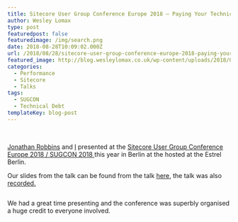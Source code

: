 ```yaml
---
title: Sitecore User Group Conference Europe 2018 – Paying Your Technical Debts
author: Wesley Lomax
type: post
featuredpost: false
featuredimage: /img/search.png
date: 2018-08-28T10:09:02.000Z
url: /2018/08/28/sitecore-user-group-conference-europe-2018-paying-your-technical-debts/
featured_image: http://blog.wesleylomax.co.uk/wp-content/uploads/2018/08/Sugcon-2018.jpg
categories:
  - Performance
  - Sitecore
  - Talks
tags:
  - SUGCON
  - Technical Debt
templateKey: blog-post
---
```

<div class="wp-block-cover-image has-background-dim" style="background-image: url('http://blog.wesleylomax.co.uk/wp-content/uploads/2018/08/a-developer-always-pays-thier-tech-debts_1.jpg');">
   
</div>

[Jonathan Robbins][1] and [I][2] presented at the <a href="http://www.sugcon.eu/" target="_blank" rel="noopener">Sitecore User Group Conference Europe 2018 / SUGCON 2018 </a>this year in Berlin at the hosted at the Estrel Berlin.

Our slides from the talk can be found from the talk <a href="http://blog.wesleylomax.co.uk/wp-content/uploads/2018/08/TECH-DEBT-SUGCON-2018.pdf" target="_blank" rel="noreferrer noopener">here</a>, the talk was also <a href="https://www.youtube.com/watch?v=RRixft7jYuo" data-rel="lightbox-video-0" target="_blank" rel="noreferrer noopener">recorded.</a><figure class="wp-block-image">

<img src="https://i2.wp.com/blog.wesleylomax.co.uk/wp-content/uploads/2018/08/mdga.jpg?w=640" alt="" class="wp-image-804" srcset="https://i2.wp.com/blog.wesleylomax.co.uk/wp-content/uploads/2018/08/mdga.jpg?w=2048 2048w, https://i2.wp.com/blog.wesleylomax.co.uk/wp-content/uploads/2018/08/mdga.jpg?resize=300%2C182 300w, https://i2.wp.com/blog.wesleylomax.co.uk/wp-content/uploads/2018/08/mdga.jpg?resize=768%2C467 768w, https://i2.wp.com/blog.wesleylomax.co.uk/wp-content/uploads/2018/08/mdga.jpg?resize=1024%2C623 1024w, https://i2.wp.com/blog.wesleylomax.co.uk/wp-content/uploads/2018/08/mdga.jpg?w=1280 1280w, https://i2.wp.com/blog.wesleylomax.co.uk/wp-content/uploads/2018/08/mdga.jpg?w=1920 1920w" sizes="(max-width: 640px) 100vw, 640px" data-recalc-dims="1" /></figure> 

We had a great time presenting and the conference was superbly organised a huge credit to everyone involved. 

 

 [1]: http://www.sugcon.eu/speaker/jonathan-robbins/
 [2]: http://www.sugcon.eu/speaker/wesley-lomax/